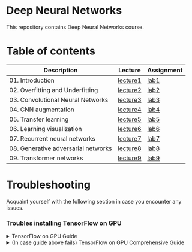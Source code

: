 # Deep Neural Networks
This repository contains Deep Neural Networks course.

<!-- # Final project  -->
<!-- The final project included creating a . You can find it [here](). -->

# Table of contents

| Description  | Lecture | Assignment |
| ------------- | ------------- | ------------- |
| 01. Introduction | [lecture1](Lectures/lecture1.pdf)  | [lab1](/1_Introduction/) |
| 02. Overfitting and Underfitting | [lecture2](Lectures/lecture2.pdf)  | [lab2](/2_Overfitting_and_Underfitting/) |
| 03. Convolutional Neural Networks | [lecture3](Lectures/lecture3.pdf)  | [lab3](/3_Convolutional_Neural_Networks/) |
| 04. CNN augmentation | [lecture4](Lectures/lecture4.pdf)  | [lab4](/4_CNN_Generalization_&_Augumentation/) |
| 05. Transfer learning | [lecture5](Lectures/lecture5.pdf)  | [lab5](/5_Transfer_Learning/) |
| 06. Learning visualization | [lecture6](Lectures/lecture6.pdf)  | [lab6](/6_Visualization/) |
| 07. Recurrent neural networks | [lecture7](Lectures/lecture7.pdf)  | [lab7](/7_RNN/) |
| 08. Generative adversarial networks | [lecture8](Lectures/lecture8.pdf)  | [lab8](/8_GAN/) |
| 09. Transformer networks | [lecture9](Lectures/lecture9.pdf)  | [lab9](/9_Transformer/) |


# Troubleshooting
Acquaint yourself with the following section in case you encounter any issues.
### Troubles installing TensorFlow on GPU

<details>
<summary>TensorFlow on GPU Guide</summary>
</br>


```python
1. In condas base env run:
	conda install nvidia::cuda
	conda install anaconda::cudnn
2. Export cuda path (anaconda / miniconda):
	LD_LIBRARY_PATH=$HOME/anaconda3/lib:$LD_LIBRARY_PATH
		or
	LD_LIBRARY_PATH=$HOME/miniconda3/lib:$LD_LIBRARY_PATH
3. Create new conda env and install tensorflow:
	pip install tensorflow[and-cuda]
4. Verify with:
	python3 -c "import tensorflow as tf; print(tf.config.list_physical_devices('GPU'))"
5. Enjoy!
```
</details>


<details>
<summary>(In case guide above fails) TensorFlow on GPU Comprehensive Guide</summary>
</br>


```python
Windows 10 or 11 Only...

1. Install Nvidia Driver 
	a. Download Automatic Driver Updates File form here :-
    	https://www.nvidia.com/en-in/geforce/drivers/
        It will automatically finds best suitable driver for your system
      
2. Install wsl(Windows Subsystem for linux) on your windows 10 or greater
	a. open powershell or cmd in adminstrator
    b. wsl --install
    c. Enter credentials and usernames(Imp to remember)
    d. Reboot System
 
3. Install Anaconda
	a. Open cmd as user not adminstrator and type wsl
    b. type "curl https://repo.anaconda.com/archive/Anaconda3-2021.11-Linux-x86_64.sh --output anaconda.sh"
    c. type "bash anaconda.sh" in wsl
    d. Enter and say yes to all like[Do you approve the license terms? [yes|no], Do you wish the installer to initialize Anaconda3]
    e. activate installation by type "source ~/.bashrc"
    f. Now you will get (base)
    
4. Environment and Cuda, Cudnn(GO on pasting every line in (base))
	a. conda create --name tf python=3.9
    b. conda activate tf
    c. nvidia-smi (To Check GPU )
    d. conda install -c conda-forge cudatoolkit=11.8.0
    e. pip install nvidia-cudnn-cu11==8.6.0.163
    f. mkdir -p $CONDA_PREFIX/etc/conda/activate.d
    g. CUDNN_PATH=$(dirname $(python -c "import nvidia.cudnn;print(nvidia.cudnn.__file__)"))
    h. echo 'export LD_LIBRARY_PATH=$LD_LIBRARY_PATH:$CONDA_PREFIX/lib/:$CUDNN_PATH/lib' > $CONDA_PREFIX/etc/conda/activate.d/env_vars.sh
	
5. Installing Tensorflow in env
	a. pip install --upgrade pip
    b. pip install tensorflow==2.14.1
    c. python3 -c "import tensorflow as tf; print(tf.config.list_physical_devices('GPU'))" (To Check GPU)
    
    
Problems:-
	a. No GPU detected after running 5. and c. command:-
    	Rerun 4. g. and h. every time when you launch or activate environment i.e tf
```
</details>
